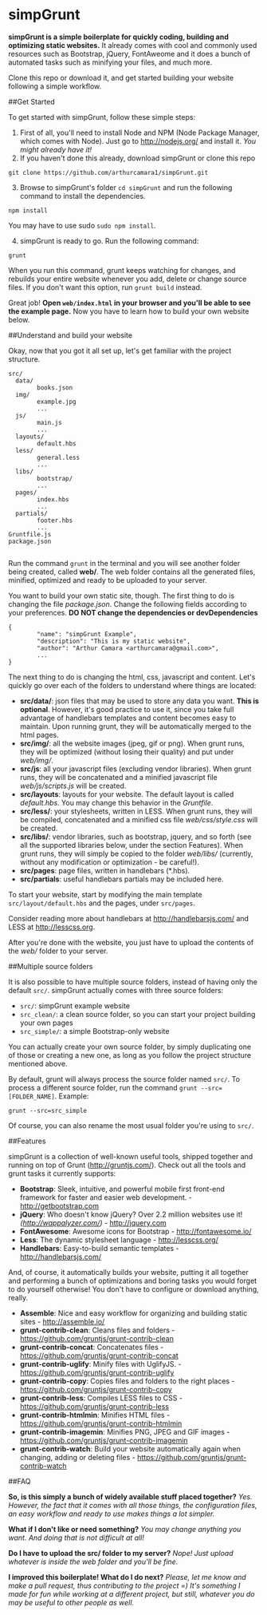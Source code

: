 simpGrunt
=========

**simpGrunt is a simple boilerplate for quickly coding, building and optimizing static websites.**
It already comes with cool and commonly used resources such as Bootstrap, jQuery, FontAweome and it does a bunch of automated tasks such as minifying your files, and much more.

Clone this repo or download it, and get started building your website following a simple workflow.

##Get Started

To get started with simpGrunt, follow these simple steps:

1. First of all, you'll need to install Node and NPM (Node Package Manager, which comes with Node). Just go to http://nodejs.org/ and install it. *You might already have it!*
2. If you haven't done this already, download simpGrunt or clone this repo
```
git clone https://github.com/arthurcamara1/simpGrunt.git
```
3. Browse to simpGrunt's folder ```cd simpGrunt``` and run the following command to install the dependencies.
```
npm install
```
You may have to use sudo ```sudo npm install```.

4. simpGrunt is ready to go. Run the following command:
```
grunt
```

When you run this command, grunt keeps watching for changes, and rebuilds your entire website whenever you add, delete or change source files. If you don't want this option, run ```grunt build``` instead.

Great job! **Open ```web/index.html``` in your browser and you'll be able to see the example page.** Now you have to learn how to build your own website below.

##Understand and build your website

Okay, now that you got it all set up, let's get familiar with the project structure.

```
src/
  data/
        books.json
  img/
        example.jpg
        ...
  js/
        main.js
        ...
  layouts/
        default.hbs
  less/
        general.less
        ...
  libs/
        bootstrap/
        ...
  pages/
        index.hbs
        ...
  partials/
        footer.hbs
        ...
Gruntfile.js
package.json
    
```

Run the command ```grunt``` in the terminal and you will see another folder being created, called **web/**. The web folder contains all the generated files, minified, optimized and ready to be uploaded to your server.

You want to build your own static site, though. The first thing to do is changing the file *package.json*. Change the following fields according to your preferences. **DO NOT change the dependencies or devDependencies**
```
{
        "name": "simpGrunt Example",
        "description": "This is my static website",
        "author": "Arthur Camara <arthurcamara@gmail.com>",
        ...
}
```

The next thing to do is changing the html, css, javascript and content. Let's quickly go over each of the folders to understand where things are located:

- **src/data/**: json files that may be used to store any data you want. **This is optional**. However, it's good practice to use it, since you take full advantage of handlebars templates and content becomes easy to maintain. Upon running grunt, they will be automatically merged to the html pages.
- **src/img/**: all the website images (jpeg, gif or png). When grunt runs, they will be optimized (without losing their quality) and put under *web/img/*.
- **src/js**: all your javascript files (excluding vendor libraries). When grunt runs, they will be concatenated and a minified javascript file *web/js/scripts.js* will be created.
- **src/layouts**: layouts for your website. The default layout is called *default.hbs*. You may change this behavior in the *Gruntfile*.
- **src/less/**: your stylesheets, written in LESS. When grunt runs, they will be compiled, concatenated and a minified css file *web/css/style.css* will be created.
- **src/libs/**: vendor libraries, such as bootstrap, jquery, and so forth (see all the supported libraries below, under the section Features). When grunt runs, they will simply be copied to the folder *web/libs/* (currently, without any modification or optimization - be careful!).
- **src/pages**: page files, written in handlebars (*.hbs).
- **src/partials**: useful handlebars partials may be included here.

To start your website, start by modifying the main template ```src/layout/default.hbs``` and the pages, under ```src/pages```.

Consider reading more about handlebars at http://handlebarsjs.com/ and LESS at http://lesscss.org.

After you're done with the website, you just have to upload the contents of the *web/* folder to your server.

##Multiple source folders

It is also possible to have multiple source folders, instead of having only the default ```src/```. simpGrunt actually comes with three source folders:

- ```src/```: simpGrunt example website
- ```src_clean/```: a clean source folder, so you can start your project building your own pages
- ```src_simple/```: a simple Bootstrap-only website

You can actually create your own source folder, by simply duplicating one of those or creating a new one, as long as you follow the project structure mentioned above.

By default, grunt will always process the source folder named ```src/```. To process a different source folder, run the command ```grunt --src=[FOLDER_NAME]```. Example:

```
grunt --src=src_simple
```

Of course, you can also rename the most usual folder you're using to ```src/```.


##Features

simpGrunt is a collection of well-known useful tools, shipped together and running on top of Grunt (http://gruntjs.com/). Check out all the tools and grunt tasks it currently supports:

- **Bootstrap**: Sleek, intuitive, and powerful mobile first front-end framework for faster and easier web development. - http://getbootstrap.com
- **jQuery**: Who doesn't know jQuery? Over 2.2 million websites use it! *(http://wappalyzer.com/)* - http://jquery.com
- **FontAwesome**: Awesome icons for Bootstrap - http://fontawesome.io/
- **Less**: The dynamic stylesheet language - http://lesscss.org/
- **Handlebars**: Easy-to-build semantic templates - http://handlebarsjs.com/

And, of course, it automatically builds your website, putting it all together and performing a bunch of optimizations and boring tasks you would forget to do yourself otherwise! You don't have to configure or download anything, really.
- **Assemble**: Nice and easy workflow for organizing and building static sites - http://assemble.io/
- **grunt-contrib-clean**: Cleans files and folders - https://github.com/gruntjs/grunt-contrib-clean
- **grunt-contrib-concat**: Concatenates files - https://github.com/gruntjs/grunt-contrib-concat
- **grunt-contrib-uglify**: Minify files with UglifyJS. - https://github.com/gruntjs/grunt-contrib-uglify
- **grunt-contrib-copy**: Copies files and folders to the right places - https://github.com/gruntjs/grunt-contrib-copy
- **grunt-contrib-less**: Compiles LESS files to CSS - https://github.com/gruntjs/grunt-contrib-less
- **grunt-contrib-htmlmin**: Minifies HTML files - https://github.com/gruntjs/grunt-contrib-htmlmin
- **grunt-contrib-imagemin**: Minifies PNG, JPEG and GIF images - https://github.com/gruntjs/grunt-contrib-imagemin
- **grunt-contrib-watch**: Build your website automatically again when changing, adding or deleting files - https://github.com/gruntjs/grunt-contrib-watch

##FAQ

**So, is this simply a bunch of widely available stuff placed together?**
*Yes. However, the fact that it comes with all those things, the configuration files, an easy workflow and ready to use makes things a lot simpler.*

**What if I don't like or need something?**
*You may change anything you want. And doing that is not difficult at all!*

**Do I have to upload the src/ folder to my server?**
*Nope! Just upload whatever is inside the web folder and you'll be fine.*

**I improved this boilerplate! What do I do next?**
*Please, let me know and make a pull request, thus contributing to the project =) It's something I made for fun while working at a different project, but still, whatever you do may be useful to other people as well.*
